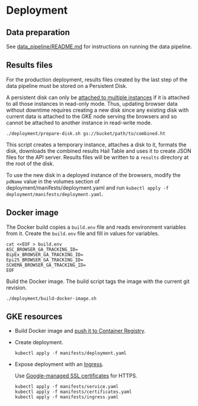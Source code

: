 # Deployment

## Data preparation

See [data_pipeline/README.md](../data_pipeline/README.md) for instructions on running the data pipeline.

## Results files

For the production deployment, results files created by the last step of the data pipeline must be stored
on a Persistent Disk.

A persistent disk can only be [attached to multiple instances](https://cloud.google.com/compute/docs/disks/add-persistent-disk#use_multi_instances)
if it is attached to all those instances in read-only mode. Thus, updating browser data without downtime
requires creating a new disk since any existing disk with current data is attached to the GKE node serving
the browsers and so cannot be attached to another instance in read-write mode.

```
./deployment/prepare-disk.sh gs://bucket/path/to/combined.ht
```

This script creates a temporary instance, attaches a disk to it, formats the disk, downloads the combined
results Hail Table and uses it to create JSON files for the API server. Results files will be written to
a `results` directory at the root of the disk.

To use the new disk in a deployed instance of the browsers, modify the `pdName` value in the volumes section
of deployment/manifests/deployment.yaml and run `kubectl apply -f deployment/manifests/deployment.yaml`.

## Docker image

The Docker build copies a `build.env` file and reads environment variables from it. Create the `build.env`
file and fill in values for variables.

```
cat <<EOF > build.env
ASC_BROWSER_GA_TRACKING_ID=
BipEx_BROWSER_GA_TRACKING_ID=
Epi25_BROWSER_GA_TRACKING_ID=
SCHEMA_BROWSER_GA_TRACKING_ID=
EOF
```

Build the Docker image. The build script tags the image with the current git revision.

```
./deployment/build-docker-image.sh
```

## GKE resources

- Build Docker image and [push it to Container Registry](https://cloud.google.com/container-registry/docs/pushing-and-pulling).

- Create deployment.

  ```
  kubectl apply -f manifests/deployment.yaml
  ```

- Expose deployment with an [Ingress](https://cloud.google.com/kubernetes-engine/docs/concepts/ingress).

  Use [Google-managed SSL certificates](https://cloud.google.com/kubernetes-engine/docs/how-to/managed-certs)
  for HTTPS.

  ```
  kubectl apply -f manifests/service.yaml
  kubectl apply -f manifests/certificates.yaml
  kubectl apply -f manifests/ingress.yaml
  ```
